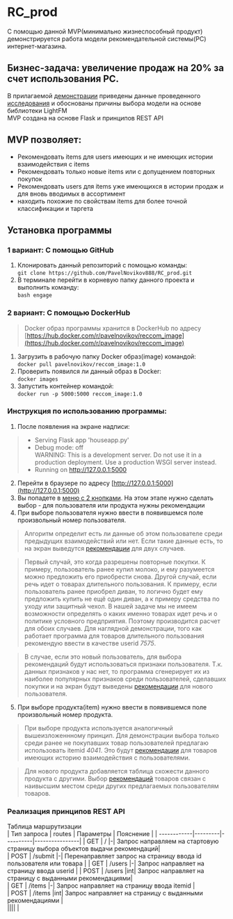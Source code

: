 # RC_prod  
С помощью данной MVP(минимально жизнеспособный продукт) демонстрируется работа модели рекомендательной системы(РС) интернет-магазина.  

## Бизнес-задача: увеличение продаж на 20% за счет использования РС.  
В прилагаемой [демонстрации](https://github.com/PavelNovikov888/RC_prod/blob/master/RS_presentation.odp) приведены данные проведенного [исследования](https://github.com/PavelNovikov888/RC_prod/blob/master/RS_research_kaggle.ipynb) и обоснованы причины выбора модели на основе библиотеки LightFM  
MVP создана на основе Flask и принципов REST API

## MVP позволяет: 
- Рекомендовать items для users имеющих и не имеющих истории взаимодействия с items
- Рекомендовать только новые items или с допущением повторных покупок
- Рекомендовать users для items уже имеющихся в истории продаж и для вновь вводимых в ассортимент  
- находить похожие по свойствам items для более точной классификации и таргета

## Установка программы    
### 1 вариант: С помощью GitHub  
1. Клонировать данный репозиторий с помощью команды:    
   ` git clone https://github.com/PavelNovikov888/RC_prod.git `   
2. В терминале перейти в корневую папку данного проекта и выполнить команду:     
   `bash engage`  

### 2 вариант: С помощью DockerHub
> Docker образ программы хранится в DockerHub по адресу [https://hub.docker.com/r/pavelnovikov/reccom_image](https://hub.docker.com/r/pavelnovikov/reccom_image)

1. Загрузить в рабочую папку Docker образ(image) командой:  
   `docker pull pavelnovikov/reccom_image:1.0`
2. Проверить появился ли данный образ в Docker:  
   `docker images`
3. Запустить контейнер командой:  
   `docker run -p 5000:5000 reccom_image:1.0`

### Инструкция по использованию программы:
1. После появления на экране надписи:     
> * Serving Flask app 'houseapp.py'  
> * Debug mode: off  
> WARNING: This is a development server. Do not use it in a production deployment. Use a production WSGI server instead.   
> * Running on http://127.0.0.1:5000

2. Перейти в браузере по адресу [http://127.0.0.1:5000](http://127.0.0.1:5000)
3. Вы попадете в [меню с 2 кнопками](https://github.com/PavelNovikov888/RC_prod/blob/master/visual/choice.png). На этом этапе нужно сделать выбор - для пользователя или продукта нужны рекомендации
4. При выборе пользователя нужно ввести в появившемся поле произвольный номер пользователя.
> Алгоритм определит есть ли данные об этом пользователе среди предыдущих взаимодействий или нет. Если такие данные есть, то на экран выведутся [рекомендации](https://github.com/PavelNovikov888/RC_prod/blob/master/visual/user_hot.png) для двух случаев.

> Первый случай, это когда разрешены повторные покупки. К примеру, пользователь ранее купил молоко, и ему разумеется можно предложить его приобрести снова. Другой случай, если речь идет о товарах длительного пользования. К примеру, если пользователь ранее приобрел диван, то логично будет ему предложить купить не ещё один диван, а к примеру средства по уходу или защитный чехол. В нашей задаче мы не имеем возможности определять о каких именно товарах идет речь и о политике условного предприятия. Поэтому производится расчет для обоих случаев. Для наглядной демонстрации, того как работает программа для товаров длительного пользования рекомендую ввести в качестве userid *7575*.

> В случае, если это новый пользователь, для выбора рекомендаций будут использоваться признаки пользователя. Т.к. данных признаков у нас нет, то программа сгенерирует их из наиболее популярных признаков среди пользователей, сделавших покупки и на экран будут выведены [рекомендации](https://github.com/PavelNovikov888/RC_prod/blob/master/visual/user_cold.png) для нового пользователя. 

 5. При выборе продукта(item) нужно ввести в появившемся поле произвольный номер продукта.
> При выборе продукта используется аналогичный вышеизложеннному принцип. Для демонстрации выбора только среди ранее не покупавших товар пользователей предлагаю использовать itemid *4041*. Это будут [рекомендации](https://github.com/PavelNovikov888/RC_prod/blob/master/visual/item_hot.png) для товаров имеющих историю взаимодействия с пользователями.

> Для нового продукта добавляется таблица схожести данного продукта с другими. Выбор [рекомендаций](https://github.com/PavelNovikov888/RC_prod/blob/master/visual/item_cold.png) товаров связан с наивысшим местом среди других предлагаемых пользователям товаров.

### Реализация принципов REST API  
Таблица маршрутизации   
| Тип запроса | routes | Параметры | Пояснение |
| ------------|---------|----------|----------------|
| GET | / |-| Запрос направляем на стартовую страницу выбора объектов выдачи рекомендаций|  
| POST | /submit |-| Перенаправляет запрос на страницу ввода id пользователя или товара  |
| GET | /users |-| Запрос направляет на страницу ввода userid  | 
| POST | /users |int| Запрос направляет на страницу с выданными рекомендациями|  
| GET | /items |-| Запрос направляет на страницу ввода itemid  |  
| POST | /items |int| Запрос направляет на страницу с выданными рекомендациями |  
|||| |     


